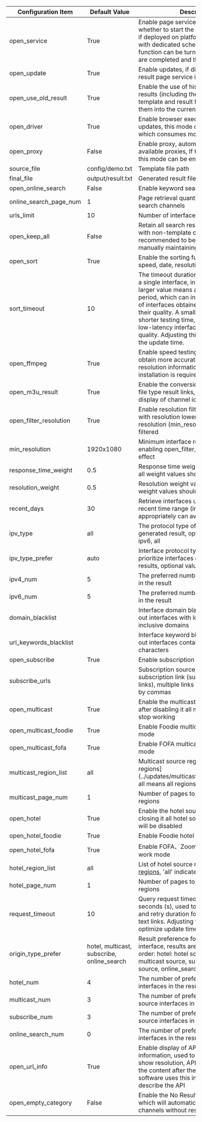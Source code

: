 | Configuration Item     | Default Value                              | Description                                                                                                                                                                                                                                                                                                                                                                    |
| ---------------------- | ------------------------------------------ | ------------------------------------------------------------------------------------------------------------------------------------------------------------------------------------------------------------------------------------------------------------------------------------------------------------------------------------------------------------------------------ |
| open_service           | True                                       | Enable page service, used to control whether to start the result page service; if deployed on platforms like Qinglong with dedicated scheduled tasks, the function can be turned off after updates are completed and the task is stopped                                                                                                                                       |
| open_update            | True                                       | Enable updates, if disabled then only the result page service is run                                                                                                                                                                                                                                                                                                           |
| open_use_old_result    | True                                       | Enable the use of historical update results (including the interface for template and result files) and merge them into the current update                                                                                                                                                                                                                                     |
| open_driver            | True                                       | Enable browser execution, If there are no updates, this mode can be enabled, which consumes more performance                                                                                                                                                                                                                                                                   |
| open_proxy             | False                                      | Enable proxy, automatically obtains free available proxies, If there are no updates, this mode can be enabled                                                                                                                                                                                                                                                                  |
| source_file            | config/demo.txt                            | Template file path                                                                                                                                                                                                                                                                                                                                                             |
| final_file             | output/result.txt                          | Generated result file path                                                                                                                                                                                                                                                                                                                                                     |
| open_online_search     | False                                      | Enable keyword search source feature                                                                                                                                                                                                                                                                                                                                           |
| online_search_page_num | 1                                          | Page retrieval quantity for keyword search channels                                                                                                                                                                                                                                                                                                                            |
| urls_limit             | 10                                         | Number of interfaces per channel                                                                                                                                                                                                                                                                                                                                               |
| open_keep_all          | False                                      | Retain all search results, retain results with non-template channel names, recommended to be turned on when manually maintaining                                                                                                                                                                                                                                               |
| open_sort              | True                                       | Enable the sorting function (response speed, date, resolution)                                                                                                                                                                                                                                                                                                                 |
| sort_timeout           | 10                                         | The timeout duration for speed testing of a single interface, in seconds (s). A larger value means a longer testing period, which can increase the number of interfaces obtained but may decrease their quality. A smaller value means a shorter testing time, which can obtain low-latency interfaces with better quality. Adjusting this value can optimize the update time. |
| open_ffmpeg            | True                                       | Enable speed testing using FFmpeg to obtain more accurate speed and resolution information. Manual installation is required in advance.                                                                                                                                                                                                                                        |
| open_m3u_result        | True                                       | Enable the conversion to generate m3u file type result links, supporting the display of channel icons                                                                                                                                                                                                                                                                          |
| open_filter_resolution | True                                       | Enable resolution filtering, interfaces with resolution lower than the minimum resolution (min_resolution) will be filtered                                                                                                                                                                                                                                                    |
| min_resolution         | 1920x1080                                  | Minimum interface resolution, requires enabling open_filter_resolution to take effect                                                                                                                                                                                                                                                                                          |
| response_time_weight   | 0.5                                        | Response time weight value (the sum of all weight values should be 1)                                                                                                                                                                                                                                                                                                          |
| resolution_weight      | 0.5                                        | Resolution weight value (the sum of all weight values should be 1)                                                                                                                                                                                                                                                                                                             |
| recent_days            | 30                                         | Retrieve interfaces updated within a recent time range (in days), reducing appropriately can avoid matching issues                                                                                                                                                                                                                                                             |
| ipv_type               | all                                        | The protocol type of interface in the generated result, optional values: ipv4, ipv6, all                                                                                                                                                                                                                                                                                       |
| ipv_type_prefer        | auto                                       | Interface protocol type preference, prioritize interfaces of this type in the results, optional values: IPv4, IPv6, auto                                                                                                                                                                                                                                                       |
| ipv4_num               | 5                                          | The preferred number of IPv4 interfaces in the result                                                                                                                                                                                                                                                                                                                          |
| ipv6_num               | 5                                          | The preferred number of IPv6 interfaces in the result                                                                                                                                                                                                                                                                                                                          |
| domain_blacklist       |                                            | Interface domain blacklist, used to filter out interfaces with low-quality, ad-inclusive domains                                                                                                                                                                                                                                                                               |
| url_keywords_blacklist |                                            | Interface keyword blacklist, used to filter out interfaces containing specific characters                                                                                                                                                                                                                                                                                      |
| open_subscribe         | True                                       | Enable subscription source feature                                                                                                                                                                                                                                                                                                                                             |
| subscribe_urls         |                                            | Subscription source, please enter the subscription link (supports txt and m3u links), multiple links should be separated by commas                                                                                                                                                                                                                                             |
| open_multicast         | True                                       | Enable the multicast source function, after disabling it all multicast sources will stop working                                                                                                                                                                                                                                                                               |
| open_multicast_foodie  | True                                       | Enable Foodie multicast source work mode                                                                                                                                                                                                                                                                                                                                       |
| open_multicast_fofa    | True                                       | Enable FOFA multicast source work mode                                                                                                                                                                                                                                                                                                                                         |
| multicast_region_list  | all                                        | Multicast source region list, [more regions](../updates/multicast/multicast_map.json, all means all regions)                                                                                                                                                                                                                                                                   |
| multicast_page_num     | 1                                          | Number of pages to retrieve for multicast regions                                                                                                                                                                                                                                                                                                                              |
| open_hotel             | True                                       | Enable the hotel source function, after closing it all hotel source working modes will be disabled                                                                                                                                                                                                                                                                             |
| open_hotel_foodie      | True                                       | Enable Foodie hotel source work mode                                                                                                                                                                                                                                                                                                                                           |
| open_hotel_fofa        | True                                       | Enable FOFA、ZoomEye hotel source work mode                                                                                                                                                                                                                                                                                                                                    |
| hotel_region_list      | all                                        | List of hotel source regions, [more regions](../updates/fofa/fofa_map.py), 'all' indicates all regions                                                                                                                                                                                                                                                                         |
| hotel_page_num         | 1                                          | Number of pages to retrieve for hotel regions                                                                                                                                                                                                                                                                                                                                  |
| request_timeout        | 10                                         | Query request timeout duration, in seconds (s), used to control the timeout and retry duration for querying interface text links. Adjusting this value can optimize update time.                                                                                                                                                                                               |
| origin_type_prefer     | hotel, multicast, subscribe, online_search | Result preference for the source of the interface, results are prioritized in this order: hotel: hotel source, multicast: multicast source, subscribe: subscription source, online_search: keyword search                                                                                                                                                                      |
| hotel_num              | 4                                          | The number of preferred hotel source interfaces in the results                                                                                                                                                                                                                                                                                                                 |
| multicast_num          | 3                                          | The number of preferred multicast source interfaces in the results                                                                                                                                                                                                                                                                                                             |
| subscribe_num          | 3                                          | The number of preferred subscribe source interfaces in the results                                                                                                                                                                                                                                                                                                             |
| online_search_num      | 0                                          | The number of preferred keyword search interfaces in the results                                                                                                                                                                                                                                                                                                               |
| open_url_info          | True                                       | Enable display of API description information, used to control whether to show resolution, API protocol type, etc., the content after the $ symbol, playback software uses this information to describe the API                                                                                                                                                                |
| open_empty_category    | False                                      | Enable the No Results Channel Category, which will automatically categorize channels without results to the bottom                                                                                                                                                                                                                                                             |
